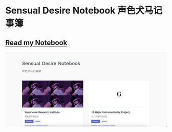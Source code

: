 # Sensual Desire Notebook 声色犬马记事簿
## [Read my Notebook](https://zianwangs.github.io)



![thumbnail](static/imgs/thumbnail.png)
